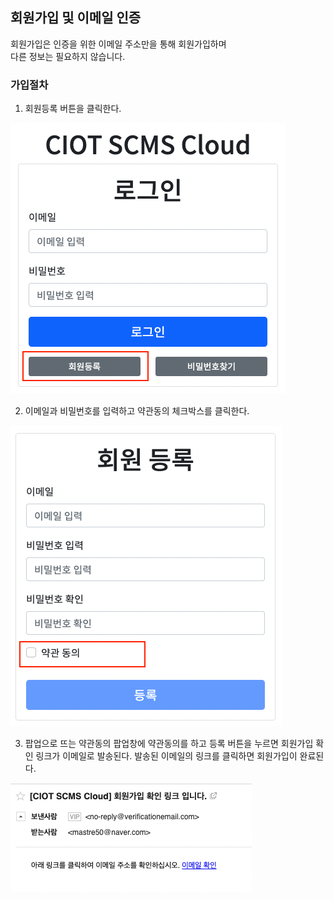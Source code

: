 ## 회원가입 및 이메일 인증

회원가입은 인증을 위한 이메일 주소만을 통해 회원가입하며\
다른 정보는 필요하지 않습니다.

### 가입절차

1. 회원등록 버튼을 클릭한다.

<img src="../assets/reg01.png" alt="main">

2. 이메일과 비밀번호를 입력하고 약관동의 체크박스를 클릭한다.

<img src="../assets/reg02.png" alt="main">

3. 팝업으로 뜨는 약관동의 팝업창에 약관동의를 하고 등록 버튼을 누르면 회원가입 확인 링크가 이메일로 발송된다. 발송된 이메일의 링크를 클릭하면 회원가입이 완료된다.

<img src="../assets/reg03.png" alt="main">



